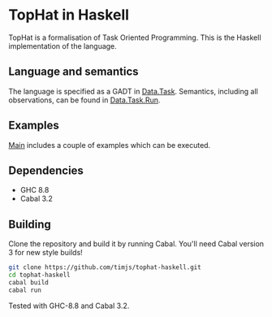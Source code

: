 # TopHat in Haskell

TopHat is a formalisation of Task Oriented Programming.
This is the Haskell implementation of the language.


## Language and semantics

The language is specified as a GADT in [Data.Task](https://github.com/timjs/tophat-haskell/blob/master/src/Data/Task.hs).
Semantics, including all observations, can be found in [Data.Task.Run](https://github.com/timjs/tophat-haskell/blob/master/src/Data/Task/Run.hs).


## Examples

[Main](https://github.com/timjs/tophat-haskell/blob/master/src/Main.hs) includes a couple of examples which can be executed.

## Dependencies

* GHC 8.8
* Cabal 3.2

## Building

Clone the repository and build it by running Cabal.
You'll need Cabal version 3 for new style builds!

```sh
git clone https://github.com/timjs/tophat-haskell.git
cd tophat-haskell
cabal build
cabal run
```

Tested with GHC-8.8 and Cabal 3.2.
